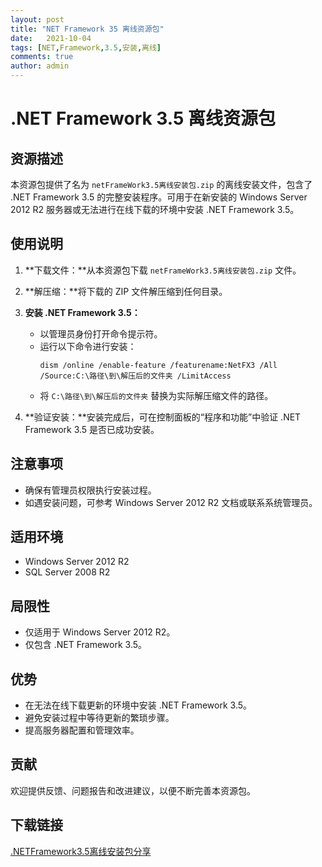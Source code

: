 ```yaml
---
layout: post
title: "NET Framework 35 离线资源包"
date:   2021-10-04
tags: [NET,Framework,3.5,安装,离线]
comments: true
author: admin
---
```

# .NET Framework 3.5 离线资源包

## 资源描述

本资源包提供了名为 `netFrameWork3.5离线安装包.zip` 的离线安装文件，包含了 .NET Framework 3.5 的完整安装程序。可用于在新安装的 Windows Server 2012 R2 服务器或无法进行在线下载的环境中安装 .NET Framework 3.5。

## 使用说明

1. **下载文件：**从本资源包下载 `netFrameWork3.5离线安装包.zip` 文件。

2. **解压缩：**将下载的 ZIP 文件解压缩到任何目录。

3. **安装 .NET Framework 3.5：**
   - 以管理员身份打开命令提示符。
   - 运行以下命令进行安装：
     ```
     dism /online /enable-feature /featurename:NetFX3 /All /Source:C:\路径\到\解压后的文件夹 /LimitAccess
     ```
   - 将 `C:\路径\到\解压后的文件夹` 替换为实际解压缩文件的路径。

4. **验证安装：**安装完成后，可在控制面板的“程序和功能”中验证 .NET Framework 3.5 是否已成功安装。

## 注意事项

- 确保有管理员权限执行安装过程。
- 如遇安装问题，可参考 Windows Server 2012 R2 文档或联系系统管理员。

## 适用环境

- Windows Server 2012 R2
- SQL Server 2008 R2

## 局限性

- 仅适用于 Windows Server 2012 R2。
- 仅包含 .NET Framework 3.5。

## 优势

- 在无法在线下载更新的环境中安装 .NET Framework 3.5。
- 避免安装过程中等待更新的繁琐步骤。
- 提高服务器配置和管理效率。

## 贡献

欢迎提供反馈、问题报告和改进建议，以便不断完善本资源包。

## 下载链接

[.NETFramework3.5离线安装包分享](https://pan.quark.cn/s/40f2994801fb)